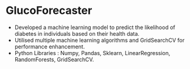 # GlucoForecaster
- Developed a machine learning model to predict the likelihood of diabetes in individuals based on their health data.
- Utilised multiple machine learning algorithms and GridSearchCV for performance enhancement.   
- Python Libraries :  Numpy, Pandas, Sklearn, LinearRegression, RandomForests, GridSearchCV.

